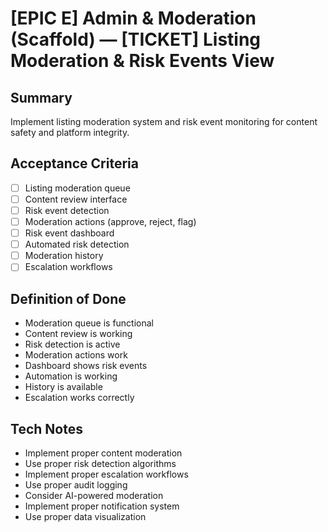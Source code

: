 # [EPIC E] Admin & Moderation (Scaffold) — [TICKET] Listing Moderation & Risk Events View

## Summary
Implement listing moderation system and risk event monitoring for content safety and platform integrity.

## Acceptance Criteria
- [ ] Listing moderation queue
- [ ] Content review interface
- [ ] Risk event detection
- [ ] Moderation actions (approve, reject, flag)
- [ ] Risk event dashboard
- [ ] Automated risk detection
- [ ] Moderation history
- [ ] Escalation workflows

## Definition of Done
- Moderation queue is functional
- Content review is working
- Risk detection is active
- Moderation actions work
- Dashboard shows risk events
- Automation is working
- History is available
- Escalation works correctly

## Tech Notes
- Implement proper content moderation
- Use proper risk detection algorithms
- Implement proper escalation workflows
- Use proper audit logging
- Consider AI-powered moderation
- Implement proper notification system
- Use proper data visualization
